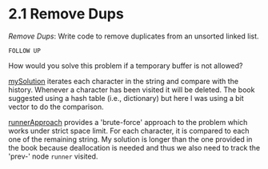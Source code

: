 # 2.1 Remove Dups

*Remove Dups*: Write code to remove duplicates from an unsorted linked list.

`FOLLOW UP`

How would you solve this problem if a temporary buffer is not allowed?

[mySolution](./removeDups/mySolution.cpp) iterates each character in the string and compare with the history. Whenever a character has been visited it will be deleted. The book suggested using a hash table (i.e., dictionary) but here I was using a bit vector to do the comparison.

[runnerApproach](./removeDups/runnerApproach.cpp) provides a 'brute-force' approach to the problem which works under strict space limit. For each character, it is compared to each one of the remaining string. My solution is longer than the one provided in the book because deallocation is needed and thus we also need to track the 'prev-' node `runner` visited.
